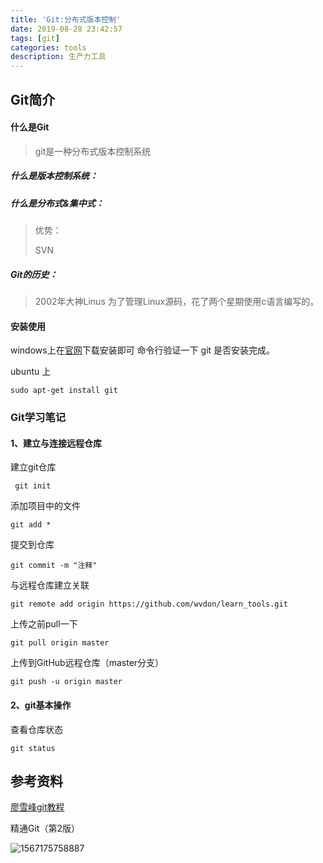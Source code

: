 ```yaml
---
title: 'Git:分布式版本控制'
date: 2019-08-28 23:42:57
tags: [git]
categories: tools
description: 生产力工具
---
```


## Git简介

#### 什么是Git

> git是一种分布式版本控制系统

##### 什么是版本控制系统：

> 

##### 什么是分布式&集中式：

>  优势：
>
> SVN

##### Git的历史：

>  2002年大神Linus 为了管理Linux源码，花了两个星期使用c语言编写的。

#### 安装使用

windows上在[官网](https://git-scm.com/downloads)下载安装即可
命令行验证一下 git 是否安装完成。

ubuntu 上

```shell
sudo apt-get install git
```

### Git学习笔记

#### 1、建立与连接远程仓库

建立git仓库

``` git init```  

添加项目中的文件  

```git add *```  

提交到仓库

```git commit -m "注释"```

与远程仓库建立关联  

```git remote add origin https://github.com/wvdon/learn_tools.git```

上传之前pull一下

```git pull origin master```  

上传到GitHub远程仓库（master分支）

```git push -u origin master```

#### 2、git基本操作

查看仓库状态

```git status```

## 参考资料

[廖雪峰git教程](https://www.liaoxuefeng.com/wiki/896043488029600)

精通Git（第2版）

![1567175758887](C:\Users\wvdon\AppData\Roaming\Typora\typora-user-images\1567175758887.png)